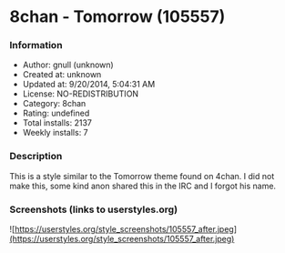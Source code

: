 # 8chan - Tomorrow (105557)

### Information
- Author: gnull (unknown)
- Created at: unknown
- Updated at: 9/20/2014, 5:04:31 AM
- License: NO-REDISTRIBUTION
- Category: 8chan
- Rating: undefined
- Total installs: 2137
- Weekly installs: 7


### Description
This is a style similar to the Tomorrow theme found on 4chan.
I did not make this, some kind anon shared this in the IRC and I forgot his name.


### Screenshots (links to userstyles.org)
![https://userstyles.org/style_screenshots/105557_after.jpeg](https://userstyles.org/style_screenshots/105557_after.jpeg)


